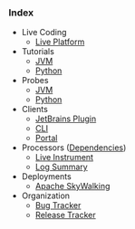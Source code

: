 ### Index
- Live Coding
  - [Live Platform](https://github.com/sourceplusplus/live-platform)
- Tutorials
  - [JVM](https://github.com/sourceplusplus/tutorial-jvm)
  - [Python](https://github.com/sourceplusplus/tutorial-python)
- Probes
  - [JVM](https://github.com/sourceplusplus/probe-jvm)
  - [Python](https://github.com/sourceplusplus/probe-python)
- Clients
  - [JetBrains Plugin](https://github.com/sourceplusplus/interface-jetbrains)
  - [CLI](https://github.com/sourceplusplus/interface-cli)
  - [Portal](https://github.com/sourceplusplus/interface-portal)
- Processors ([Dependencies](https://github.com/sourceplusplus/processor-dependencies))
  - [Live Instrument](https://github.com/sourceplusplus/processor-instrument)
  - [Log Summary](https://github.com/sourceplusplus/processor-log-summary)
- Deployments
  - [Apache SkyWalking](https://github.com/sourceplusplus/deploy-skywalking)
- Organization
  - [Bug Tracker](https://github.com/orgs/sourceplusplus/projects/1)
  - [Release Tracker](https://github.com/orgs/sourceplusplus/projects/2)
